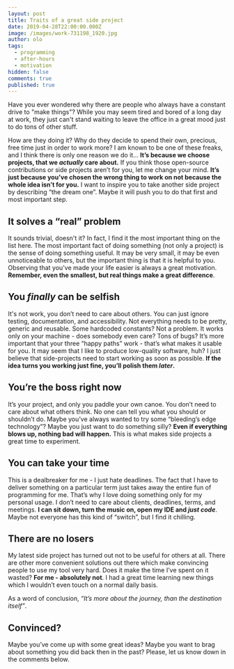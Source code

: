 ```yaml
---
layout: post
title: Traits of a great side project
date: 2019-04-28T22:00:00.000Z
image: /images/work-731198_1920.jpg
author: olo
tags:
  - programming
  - after-hours
  - motivation
hidden: false
comments: true
published: true
---
```


Have you ever wondered why there are people who always have a constant drive to "make things"? While you may seem tired and bored of a long day at work, they just can't stand waiting to leave the office in a great mood just to do tons of other stuff.

How are they doing it? Why do they decide to spend their own, precious, free time just in order to work more? 
I am known to be one of these freaks, and I think there is only one reason we do it… **It’s because we choose projects, that we _actually_ care about.**
If you think those open-source contributions or side projects aren’t for you, let me change your mind. 
**It’s just because you’ve chosen the wrong thing to work on not because the whole idea isn’t for you.**
I want to inspire you to take another side project by describing “the dream one”. Maybe it will push you to do that first and most important step.

## It solves a “real” problem
It sounds trivial, doesn't it? In fact, I find it the most important thing on the list here. The most important fact of doing something (not only a project) is the sense of doing something useful. It may be very small, it may be even unnoticeable to others, but the important thing is that it is helpful to you. Observing that you've made your life easier is always a great motivation.
**Remember, even the smallest, but real things make a great difference**.

## You _finally_ can be selfish
It's not work, you don’t need to care about others. You can just ignore testing, documentation, and accessibility. Not everything needs to be pretty, generic and reusable. Some hardcoded constants? Not a problem. It works only on your machine - does somebody even care? Tons of bugs? It’s more important that your three “happy paths” work - that’s what makes it usable for you.
It may seem that I like to produce low-quality software, huh? I just believe that side-projects need to start working as soon as possible. **If the idea turns you working just fine, you’ll polish them _later_.**

## You’re the boss right now
It’s your project, and only you paddle your own canoe. You don’t need to care about what others think. No one can tell you what you should or shouldn’t do. Maybe you’ve always wanted to try some “bleeding’s edge technology”? Maybe you just want to do something silly? **Even if everything blows up, nothing bad will happen.** This is what makes side projects a great time to experiment.

## You can take your time
This is a dealbreaker for me - I just hate deadlines. The fact that I have to deliver something on a particular term just takes away the entire fun of programming for me. That’s why I love doing something only for my personal usage. I don’t need to care about clients, deadlines, terms, and meetings. **I can sit down, turn the music on, open my IDE and _just code_**. Maybe not everyone has this kind of “switch”, but I find it chilling.
 
## There are no losers
My latest side project has turned out not to be useful for others at all. There are other more convenient solutions out there which make convincing people to use my tool very hard. Does it make the time I’ve spent on it wasted? **For me - absolutely not**. I had a great time learning new things which I wouldn’t even touch on a normal daily basis. 

As a word of conclusion, _“It’s more about the journey, than the destination itself”_.

## Convinced?
Maybe you’ve come up with some great ideas? Maybe you want to brag about something you did back then in the past? Please, let us know down in the comments below.
